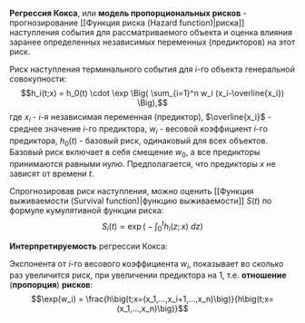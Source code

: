 **Регрессия Кокса**, или **модель пропорциональных рисков** - прогнозирование [[Функция риска (Hazard function)|риска]] наступления события для рассматриваемого объекта и оценка влияния заранее определенных независимых переменных (предикторов) на этот риск.

Риск наступления терминального события для $i$-го объекта генеральной совокупности:
$$h_i(t;x) = h_0(t) \cdot \exp \Big( \sum_{i=1}^n w_i (x_i-\overline{x_i}) \Big),$$где $x_i$ - $i$-я независимая переменная (предиктор), $\overline{x_i}$ - среднее значение $i$-го предиктора, $w_i$ - весовой коэффициент $i$-го предиктора, $h_0(t)$ - базовый риск, одинаковый для всех объектов. Базовый риск включает в себя смещение $w_0$, а все предикторы принимаются равными нулю. Предполагается, что предикторы $x$ не зависят от времени $t$.

Спрогнозировав риск наступления, можно оценить [[Функция выживаемости (Survival function)|функцию выживаемости]] $S(t)$ по формуле кумулятивной функции риска:$$S_i(t)=\exp \Big( -\int_0^t h_i(z;x)\ dz \Big)$$

**Интерпретируемость** регрессии Кокса:

Экспонента от $i$-го весового коэффициента $w_i$, показывает во сколько раз увеличится риск, при увеличении предиктора на $1$, т.е. **отношение** (**пропорция**) **рисков**:$$\exp(w_i) = \frac{h\big(t;x=(x_1,...,x_i+1,...,x_n)\big)}{h\big(t;x=(x_1,...,x_n)\big)}$$